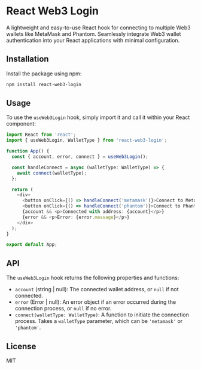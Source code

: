 # React Web3 Login

A lightweight and easy-to-use React hook for connecting to multiple Web3 wallets like MetaMask and Phantom. Seamlessly integrate Web3 wallet authentication into your React applications with minimal configuration.

## Installation

Install the package using npm:

```sh
npm install react-web3-login
```

## Usage

To use the `useWeb3Login` hook, simply import it and call it within your React component:

```typescript
import React from 'react';
import { useWeb3Login, WalletType } from 'react-web3-login';

function App() {
  const { account, error, connect } = useWeb3Login();

  const handleConnect = async (walletType: WalletType) => {
    await connect(walletType);
  };

  return (
    <div>
      <button onClick={() => handleConnect('metamask')}>Connect to MetaMask</button>
      <button onClick={() => handleConnect('phantom')}>Connect to Phantom</button>
      {account && <p>Connected with address: {account}</p>}
      {error && <p>Error: {error.message}</p>}
    </div>
  );
}

export default App;
```

## API

The `useWeb3Login` hook returns the following properties and functions:

- `account` (string | null): The connected wallet address, or `null` if not connected.
- `error` (Error | null): An error object if an error occurred during the connection process, or `null` if no error.
- `connect(walletType: WalletType)`: A function to initiate the connection process. Takes a `walletType` parameter, which can be `'metamask'` or `'phantom'`.

## License

MIT